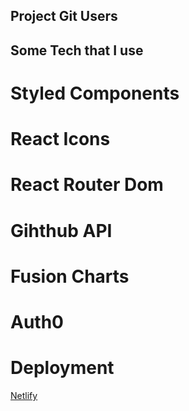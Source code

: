## Project Git Users

## Some Tech that I use

# Styled Components

# React Icons

# React Router Dom

# Gihthub API

# Fusion Charts

# Auth0

# Deployment

[Netlify](https://www.netlify.com/)

